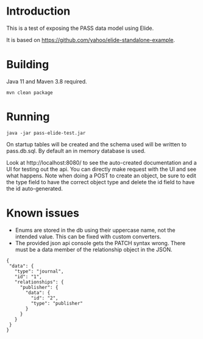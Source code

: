 # Introduction

This is a test of exposing the PASS data model using Elide.

It is based on https://github.com/yahoo/elide-standalone-example.

# Building

Java 11 and Maven 3.8 required.

```
mvn clean package
```

# Running

```
java -jar pass-elide-test.jar
```

On startup tables will be created and the schema used will be written to pass.db.sql.
By default an in memory database is used.

Look at http://localhost:8080/ to see the auto-created documentation and a UI for testing out the api. You can directly make request with the UI and see what happens. Note when doing a POST to create an object, be sure to edit the type field to have the correct object type and delete the id field to have the id auto-generated.

# Known issues

  * Enums are stored in the db using their uppercase name, not the intended value. This can be fixed with custom converters.
  * The provided json api console gets the PATCH syntax wrong. There must be a data member of the relationship object in the JSON.

 ```
 {
  "data": {
    "type": "journal",
    "id": "1",
    "relationships": {
      "publisher": {
        "data": {
          "id": "2",
          "type": "publisher"
        }
      }
    }
  }
}
```
  

